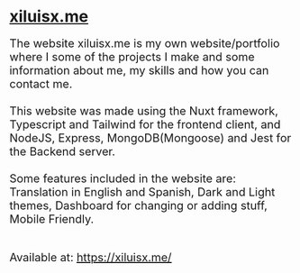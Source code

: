 # <ins>xiluisx.me</ins>
<div style="font-size:20px">
The website xiluisx.me is my own website/portfolio where I some of the projects I make and some information about me, my skills and how you can contact me.
<br />
<br />
This website was made using the Nuxt framework, Typescript and Tailwind for the frontend client, and NodeJS, Express, MongoDB(Mongoose) and Jest for the Backend server.
<br />
<br />
Some features included in the website are: Translation in English and Spanish, Dark and Light themes, Dashboard for changing or adding stuff, Mobile Friendly.
<br />
<br />

Available at: <ins style="color: darkcyan">https://xiluisx.me/</ins>

</div>
